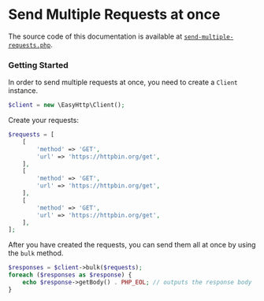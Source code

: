 # Send Multiple Requests at once

The source code of this documentation is available
at [`send-multiple-requests.php`](../examples/send-multiple-requests.php).

### Getting Started

In order to send multiple requests at once, you need to create a `Client` instance.

```php
$client = new \EasyHttp\Client();
```

Create your requests:

```php
$requests = [
    [
        'method' => 'GET',
        'url' => 'https://httpbin.org/get',
    ],
    [
        'method' => 'GET',
        'url' => 'https://httpbin.org/get',
    ],
    [
        'method' => 'GET',
        'url' => 'https://httpbin.org/get',
    ],
];
```

After you have created the requests, you can send them all at once by using the `bulk` method.

```php
$responses = $client->bulk($requests);
foreach ($responses as $response) {
    echo $response->getBody() . PHP_EOL; // outputs the response body
}
```